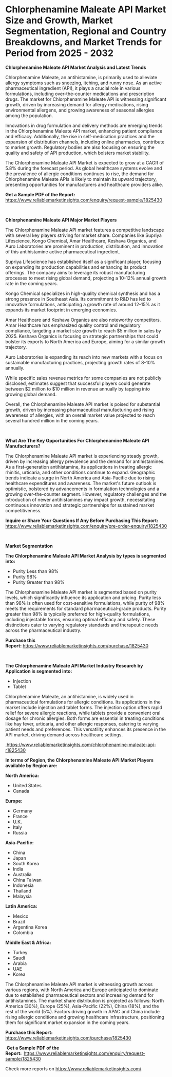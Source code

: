 <p><h1>Chlorphenamine Maleate API Market Size and Growth, Market Segmentation, Regional and Country Breakdowns, and Market Trends for Period from 2025 -  2032</h1></p><p><strong>Chlorphenamine Maleate API Market Analysis and Latest Trends</strong></p>
<p><p>Chlorphenamine Maleate, an antihistamine, is primarily used to alleviate allergy symptoms such as sneezing, itching, and runny nose. As an active pharmaceutical ingredient (API), it plays a crucial role in various formulations, including over-the-counter medications and prescription drugs. The market for Chlorphenamine Maleate API is witnessing significant growth, driven by increasing demand for allergy medications, rising environmental allergens, and growing awareness of seasonal allergies among the population.</p><p>Innovations in drug formulation and delivery methods are emerging trends in the Chlorphenamine Maleate API market, enhancing patient compliance and efficacy. Additionally, the rise in self-medication practices and the expansion of distribution channels, including online pharmacies, contribute to market growth. Regulatory bodies are also focusing on ensuring the quality and safety of API production, which bolsters market stability.</p><p>The Chlorphenamine Maleate API Market is expected to grow at a CAGR of 5.8% during the forecast period. As global healthcare systems evolve and the prevalence of allergic conditions continues to rise, the demand for Chlorphenamine Maleate APIs is likely to maintain its upward trajectory, presenting opportunities for manufacturers and healthcare providers alike.</p></p>
<p><strong>Get a Sample PDF of the Report:&nbsp;</strong> <a href="https://www.reliablemarketinsights.com/enquiry/request-sample/1825430?utm_campaign=2143&utm_medium=2&utm_source=Github&utm_content=ia&utm_term=03022025&utm_id=chlorphenamine-maleate-api">https://www.reliablemarketinsights.com/enquiry/request-sample/1825430</a></p>
<p>&nbsp;</p>
<p><strong>Chlorphenamine Maleate API Major Market Players</strong></p>
<p><p>The Chlorphenamine Maleate API market features a competitive landscape with several key players striving for market share. Companies like Supriya Lifescience, Kongo Chemical, Amar Healthcare, Keshava Organics, and Auro Laboratories are prominent in production, distribution, and innovation of this antihistamine active pharmaceutical ingredient.</p><p>Supriya Lifescience has established itself as a significant player, focusing on expanding its production capabilities and enhancing its product offerings. The company aims to leverage its robust manufacturing processes to meet rising global demand, projecting a 10-12% annual growth rate in the coming years. </p><p>Kongo Chemical specializes in high-quality chemical synthesis and has a strong presence in Southeast Asia. Its commitment to R&D has led to innovative formulations, anticipating a growth rate of around 12-15% as it expands its market footprint in emerging economies.</p><p>Amar Healthcare and Keshava Organics are also noteworthy competitors. Amar Healthcare has emphasized quality control and regulatory compliance, targeting a market size growth to reach $5 million in sales by 2025. Keshava Organics is focusing on strategic partnerships that could bolster its exports to North America and Europe, aiming for a similar growth trajectory.</p><p>Auro Laboratories is expanding its reach into new markets with a focus on sustainable manufacturing practices, projecting growth rates of 8-10% annually.</p><p>While specific sales revenue metrics for some companies are not publicly disclosed, estimates suggest that successful players could generate between $2 million to $10 million in revenue annually by tapping into growing global demand.</p><p>Overall, the Chlorphenamine Maleate API market is poised for substantial growth, driven by increasing pharmaceutical manufacturing and rising awareness of allergies, with an overall market value projected to reach several hundred million in the coming years.</p></p>
<p>&nbsp;</p>
<p><strong>What Are The Key Opportunities For Chlorphenamine Maleate API Manufacturers?</strong></p>
<p><p>The Chlorphenamine Maleate API market is experiencing steady growth, driven by increasing allergy prevalence and the demand for antihistamines. As a first-generation antihistamine, its applications in treating allergic rhinitis, urticaria, and other conditions continue to expand. Geographic trends indicate a surge in North America and Asia-Pacific due to rising healthcare expenditures and awareness. The market's future outlook is optimistic, bolstered by advancements in formulation technologies and a growing over-the-counter segment. However, regulatory challenges and the introduction of newer antihistamines may impact growth, necessitating continuous innovation and strategic partnerships for sustained market competitiveness.</p></p>
<p><strong>Inquire or Share Your Questions If Any Before Purchasing This Report:</strong> <a href="https://www.reliablemarketinsights.com/enquiry/pre-order-enquiry/1825430?utm_campaign=2143&utm_medium=2&utm_source=Github&utm_content=ia&utm_term=03022025&utm_id=chlorphenamine-maleate-api">https://www.reliablemarketinsights.com/enquiry/pre-order-enquiry/1825430</a></p>
<p>&nbsp;</p>
<p><strong>Market Segmentation</strong></p>
<p><strong>The Chlorphenamine Maleate API Market Analysis by types is segmented into:</strong></p>
<p><ul><li>Purity Less than 98%</li><li>Purity 98%</li><li>Purity Greater than 98%</li></ul></p>
<p><p>The Chlorphenamine Maleate API market is segmented based on purity levels, which significantly influence its application and pricing. Purity less than 98% is often used for cost-sensitive formulations, while purity of 98% meets the requirements for standard pharmaceutical-grade products. Purity greater than 98% is typically preferred for high-quality formulations, including injectable forms, ensuring optimal efficacy and safety. These distinctions cater to varying regulatory standards and therapeutic needs across the pharmaceutical industry.</p></p>
<p><strong>Purchase this Report:&nbsp;</strong><a href="https://www.reliablemarketinsights.com/purchase/1825430?utm_campaign=2143&utm_medium=2&utm_source=Github&utm_content=ia&utm_term=03022025&utm_id=chlorphenamine-maleate-api">https://www.reliablemarketinsights.com/purchase/1825430</a></p>
<p>&nbsp;</p>
<p><strong>The Chlorphenamine Maleate API Market Industry Research by Application is segmented into:</strong></p>
<p><ul><li>Injection</li><li>Tablet</li></ul></p>
<p><p>Chlorphenamine Maleate, an antihistamine, is widely used in pharmaceutical formulations for allergic conditions. Its applications in the market include injection and tablet forms. The injection option offers rapid relief for severe allergic reactions, while tablets provide a convenient oral dosage for chronic allergies. Both forms are essential in treating conditions like hay fever, urticaria, and other allergic responses, catering to varying patient needs and preferences. This versatility enhances its presence in the API market, driving demand across healthcare settings.</p></p>
<p><a href="https://www.reliablemarketinsights.com/chlorphenamine-maleate-api-r1825430?utm_campaign=2143&utm_medium=2&utm_source=Github&utm_content=ia&utm_term=03022025&utm_id=chlorphenamine-maleate-api">&nbsp;https://www.reliablemarketinsights.com/chlorphenamine-maleate-api-r1825430</a></p>
<p><strong>In terms of Region, the Chlorphenamine Maleate API Market Players available by Region are:</strong></p>
<p>
    <p> <strong> North America: </strong>
        <ul>
            <li>United States</li>
            <li>Canada</li>
        </ul>
        </p> 
    <p> <strong> Europe: </strong>
        <ul>
            <li>Germany</li>
            <li>France</li>
            <li>U.K.</li>
            <li>Italy</li>
            <li>Russia</li>
        </ul>
        </p> 
    <p> <strong> Asia-Pacific: </strong>
        <ul>
            <li>China</li>
            <li>Japan</li>
            <li>South Korea</li>
            <li>India</li>
            <li>Australia</li>
            <li>China Taiwan</li>
            <li>Indonesia</li>
            <li>Thailand</li>
            <li>Malaysia</li>
        </ul>
        </p> 
    <p> <strong> Latin America: </strong>
        <ul>
            <li>Mexico</li>
            <li>Brazil</li>
            <li>Argentina Korea</li>
            <li>Colombia</li>
        </ul>
        </p> 
    <p> <strong> Middle East & Africa: </strong>
        <ul>
            <li>Turkey</li>
            <li>Saudi</li>
            <li>Arabia</li>
            <li>UAE</li>
            <li>Korea</li>
        </ul>
    </p>
    </p>
<p><p>The Chlorphenamine Maleate API market is witnessing growth across various regions, with North America and Europe anticipated to dominate due to established pharmaceutical sectors and increasing demand for antihistamines. The market share distribution is projected as follows: North America (30%), Europe (25%), Asia-Pacific (22%), China (18%), and the rest of the world (5%). Factors driving growth in APAC and China include rising allergic conditions and growing healthcare infrastructure, positioning them for significant market expansion in the coming years.</p></p>
<p><strong>Purchase this Report: </strong><a href="https://www.reliablemarketinsights.com/purchase/1825430?utm_campaign=2143&utm_medium=2&utm_source=Github&utm_content=ia&utm_term=03022025&utm_id=chlorphenamine-maleate-api">https://www.reliablemarketinsights.com/purchase/1825430</a></p>
<p>&nbsp;<strong>Get a Sample PDF of the Report:&nbsp;&nbsp;</strong><a href="https://www.reliablemarketinsights.com/enquiry/request-sample/1825430?utm_campaign=2143&utm_medium=2&utm_source=Github&utm_content=ia&utm_term=03022025&utm_id=chlorphenamine-maleate-api">https://www.reliablemarketinsights.com/enquiry/request-sample/1825430</a></p>
<p><strong></strong></p>
<p>Check more reports on <a href="https://www.reliablemarketinsights.com/?utm_campaign=2143&utm_medium=2&utm_source=Github&utm_content=ia&utm_term=03022025&utm_id=chlorphenamine-maleate-api">https://www.reliablemarketinsights.com/</a></p>